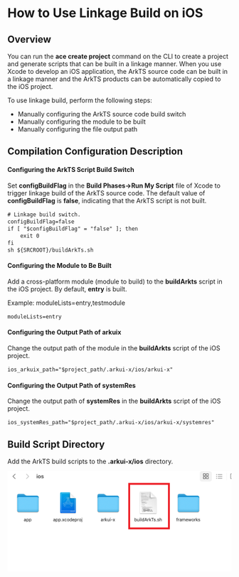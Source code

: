 # How to Use Linkage Build on iOS



## Overview

You can run the **ace create project** command on the CLI to create a project and generate scripts that can be built in a linkage manner. When you use Xcode to develop an iOS application, the ArkTS source code can be built in a linkage manner and the ArkTS products can be automatically copied to the iOS project.

To use linkage build, perform the following steps:

- Manually configuring the ArkTS source code build switch
- Manually configuring the module to be built
- Manually configuring the file output path

## Compilation Configuration Description

#### Configuring the ArkTS Script Build Switch


Set **configBuildFlag** in the **Build Phases→Run My Script** file of Xcode to trigger linkage build of the ArkTS source code. The default value of **configBuildFlag** is **false**, indicating that the ArkTS script is not built.
```
# Linkage build switch.
configBuildFlag=false
if [ "$configBuildFlag" = "false" ]; then
    exit 0
fi
sh ${SRCROOT}/buildArkTs.sh
```

#### Configuring the Module to Be Built

Add a cross-platform module (module to build) to the **buildArkts** script in the iOS project. By default, **entry** is built.

Example: moduleLists=entry,testmodule

```
moduleLists=entry
```

#### Configuring the Output Path of arkuix

Change the output path of the module in the **buildArkts** script of the iOS project.
```
ios_arkuix_path="$project_path/.arkui-x/ios/arkui-x"
```

#### Configuring the Output Path of systemRes

Change the output path of **systemRes** in the **buildArkts** script of the iOS project.
```
ios_systemRes_path="$project_path/.arkui-x/ios/arkui-x/systemres"
```
## Build Script Directory

Add the ArkTS build scripts to the **.arkui-x/ios** directory.

![](./figures/linkage-ios.png)
